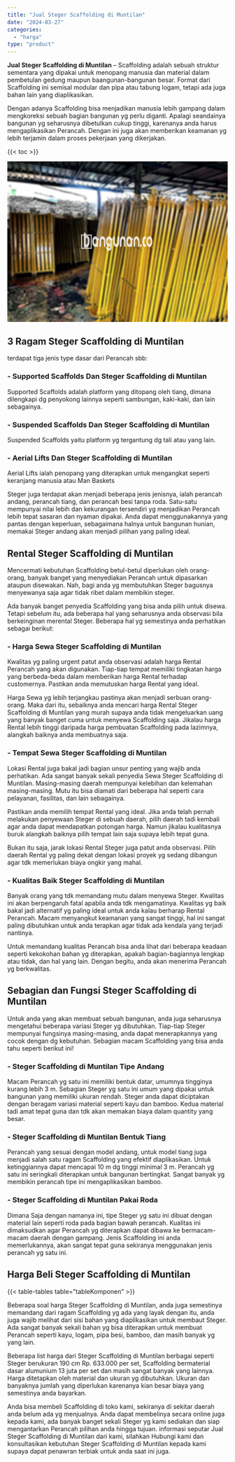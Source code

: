```yaml
---
title: "Jual Steger Scaffolding di Muntilan"
date: "2024-03-27"
categories: 
  - "harga"
type: "product"
---
```


**Jual Steger Scaffolding di Muntilan** – Scaffolding adalah sebuah struktur sementara yang dipakai untuk menopang manusia dan material dalam pembetulan gedung maupun baangunan-bangunan besar. Format dari Scaffolding ini semisal modular dan pipa atau tabung logam, tetapi ada juga bahan lain yang diaplikasikan.

Dengan adanya Scaffolding bisa menjadikan manusia lebih gampang dalam mengkoreksi sebuah bagian bangunan yg perlu diganti. Apalagi seandainya bangunan yg seharusnya dibetulkan cukup tinggi, karenanya anda harus mengaplikasikan Perancah. Dengan ini juga akan memberikan keamanan yg lebih terjamin dalam proses pekerjaan yang dikerjakan.

{{< toc >}}

![Jual Steger Scaffolding di Muntilan](/images/sewa-scaffolding-steger-11.png)

## 3 Ragam Steger Scaffolding di Muntilan

terdapat tiga jenis type dasar dari Perancah sbb:

### \- Supported Scaffolds Dan Steger Scaffolding di Muntilan

Supported Scaffolds adalah platform yang ditopang oleh tiang, dimana dilengkapi dg penyokong lainnya seperti sambungan, kaki-kaki, dan lain sebagainya.

### \- Suspended Scaffolds Dan Steger Scaffolding di Muntilan

Suspended Scaffolds yaitu platform yg tergantung dg tali atau yang lain.

### \- Aerial Lifts Dan Steger Scaffolding di Muntilan

Aerial Lifts ialah penopang yang diterapkan untuk mengangkat seperti keranjang manusia atau Man Baskets

Steger juga terdapat akan menjadi beberapa jenis jenisnya, ialah perancah andang, perancah tiang, dan perancah besi tanpa roda. Satu-satu mempunyai nilai lebih dan kekurangan tersendiri yg menjadikan Perancah lebih tepat sasaran dan nyaman dipakai. Anda dapat menggunakannya yang pantas dengan keperluan, sebagaimana halnya untuk bangunan hunian, memakai Steger andang akan menjadi pilihan yang paling ideal.

## Rental Steger Scaffolding di Muntilan

Mencermati kebutuhan Scaffolding betul-betul diperlukan oleh orang-orang, banyak banget yang menyediakan Perancah untuk dipasarkan ataupun disewakan. Nah, bagi anda yg membutuhkan Steger bagusnya menyewanya saja agar tidak ribet dalam membikin steger.

Ada banyak banget penyedia Scaffolding yang bisa anda pilih untuk disewa. Tetapi sebelum itu, ada beberapa hal yang seharusnya anda observasi bila berkeinginan merental Steger. Beberapa hal yg semestinya anda perhatikan sebagai berikut:

### \- Harga Sewa Steger Scaffolding di Muntilan

Kwalitas yg paling urgent patut anda observasi adalah harga Rental Perancah yang akan digunakan. Tiap-tiap tempat memiliki tingkatan harga yang berbeda-beda dalam memberikan harga Rental terhadap customernya. Pastikan anda memutuskan harga Rental yang ideal.

Harga Sewa yg lebih terjangkau pastinya akan menjadi serbuan orang-orang. Maka dari itu, sebaiknya anda mencari harga Rental Steger Scaffolding di Muntilan yang murah supaya anda tidak mengeluarkan uang yang banyak banget cuma untuk menyewa Scaffolding saja. Jikalau harga Rental lebih tinggi daripada harga pembuatan Scaffolding pada lazimnya, alangkah baiknya anda membuatnya saja.

### \- Tempat Sewa Steger Scaffolding di Muntilan

Lokasi Rental juga bakal jadi bagian unsur penting yang wajib anda perhatikan. Ada sangat banyak sekali penyedia Sewa Steger Scaffolding di Muntilan. Masing-masing daerah mempunyai kelebihan dan kelemahan masing-masing. Mutu itu bisa diamati dari beberapa hal seperti cara pelayanan, fasilitas, dan lain sebagainya.

Pastikan anda memilih tempat Rental yang ideal. Jika anda telah pernah melakukan penyewaan Steger di sebuah daerah, pilih daerah tadi kembali agar anda dapat mendapatkan potongan harga. Namun jikalau kualitasnya buruk alangkah baiknya pilih tempat lain saja supaya lebih tepat guna.

Bukan itu saja, jarak lokasi Rental Steger juga patut anda observasi. Pilih daerah Rental yg paling dekat dengan lokasi proyek yg sedang dibangun agar tdk memerlukan biaya ongkir yang mahal.

### \- Kualitas Baik Steger Scaffolding di Muntilan

Banyak orang yang tdk memandang mutu dalam menyewa Steger. Kwalitas ini akan berpengaruh fatal apabila anda tdk mengamatinya. Kwalitas yg baik bakal jadi alternatif yg paling ideal untuk anda kalau berharap Rental Perancah. Macam menyangkut keamanan yang sangat tinggi, hal ini sangat paling dibutuhkan untuk anda terapkan agar tidak ada kendala yang terjadi nantinya.

Untuk memandang kualitas Perancah bisa anda lihat dari beberapa keadaan seperti kekokohan bahan yg diterapkan, apakah bagian-bagiannya lengkap atau tidak, dan hal yang lain. Dengan begitu, anda akan menerima Perancah yg berkwalitas.

## Sebagian dan Fungsi Steger Scaffolding di Muntilan

Untuk anda yang akan membuat sebuah bangunan, anda juga seharusnya mengetahui beberapa variasi Steger yg dibutuhkan. Tiap-tiap Steger mempunyai fungsinya masing-masing, anda dapat menerapkannya yang cocok dengan dg kebutuhan. Sebagian macam Scaffolding yang bisa anda tahu seperti berikut ini!

### \- Steger Scaffolding di Muntilan Tipe Andang

Macam Perancah yg satu ini memiliki bentuk datar, umumnya tingginya kurang lebih 3 m. Sebagian Steger yg satu ini umum yang dipakai untuk bangunan yang memiliki ukuran rendah. Steger anda dapat diciptakan dengan beragam variasi material seperti kayu dan bamboo. Kedua material tadi amat tepat guna dan tdk akan memakan biaya dalam quantity yang besar.

### \- Steger Scaffolding di Muntilan Bentuk Tiang

Perancah yang sesuai dengan model andang, untuk model tiang juga menjadi salah satu ragam Scaffolding yang efektif diaplikasikan. Untuk ketinggiannya dapat mencapai 10 m dg tinggi minimal 3 m. Perancah yg satu ini seringkali diterapkan untuk bangunan bertingkat. Sangat banyak yg membikin perancah tipe ini mengaplikasikan bamboo.

### \- Steger Scaffolding di Muntilan Pakai Roda

Dimana Saja dengan namanya ini, tipe Steger yg satu ini dibuat dengan material lain seperti roda pada bagian bawah perancah. Kualitas ini dimaksudkan agar Perancah yg diterapkan dapat dibawa ke bermacam-macam daerah dengan gampang. Jenis Scaffolding ini anda memerlukannya, akan sangat tepat guna sekiranya menggunakan jenis perancah yg satu ini.

## Harga Beli Steger Scaffolding di Muntilan

{{< table-tables table="tableKomponen" >}}

Beberapa soal harga Steger Scaffolding di Muntilan, anda juga semestinya memandang dari ragam Scaffolding yg ada yang layak dengan itu, anda juga wajib melihat dari sisi bahan yang diaplikasikan untuk membaut Steger. Ada sangat banyak sekali bahan yg bisa diterapkan untuk membuat Perancah seperti kayu, logam, pipa besi, bamboo, dan masih banyak yg yang lain.

Beberapa list harga dari Steger Scaffolding di Muntilan berbagai seperti Steger berukuran 190 cm Rp. 633.000 per set, Scaffolding bermaterial dasar alumunium 13 juta per set dan masih sangat banyak yang lainnya. Harga ditetapkan oleh material dan ukuran yg dibutuhkan. Ukuran dan banyaknya jumlah yang diperlukan karenanya kian besar biaya yang semestinya anda bayarkan.

Anda bisa membeli Scaffolding di toko kami, sekiranya di sekitar daerah anda belum ada yg menjualnya. Anda dapat membelinya secara online juga kepada kami, ada banyak banget sekali Steger yg kami sediakan dan siap mengantarkan Perancah pilihan anda hingga tujuan. informasi seputar Jual Steger Scaffolding di Muntilan dari kami, silahkan Hubungi kami dan konsultasikan kebutuhan Steger Scaffolding di Muntilan kepada kami supaya dapat penawran terbiak untuk anda saat ini juga.
